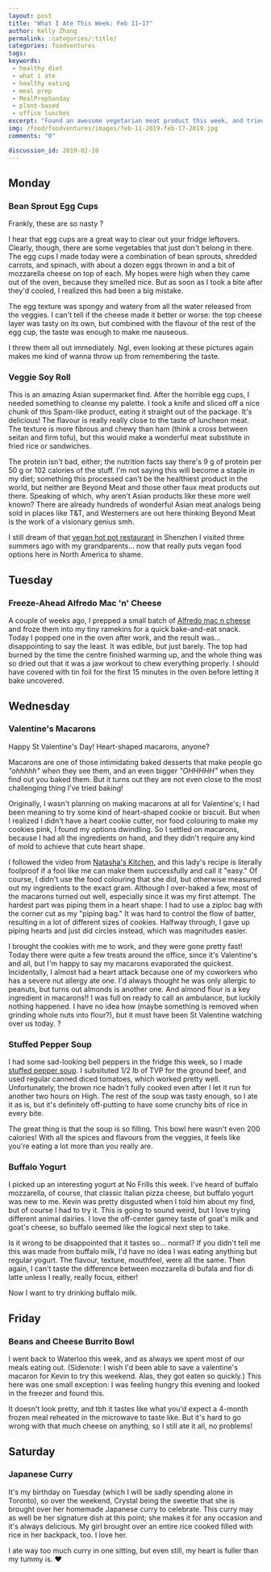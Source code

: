 ```yaml
---
layout: post
title: "What I Ate This Week: Feb 11–17"
author: Kelly Zhang
permalink: :categories/:title/
categories: foodventures
tags:
keywords:
 - healthy diet
 - what i ate
 - healthy eating
 - meal prep
 - MealPrepSunday
 - plant-based
 - office lunches
excerpt: "Found an awesome vegetarian meat product this week, and tried a yogurt made with buffalo milk. I also surprised my coworkers with some Valentine’s macarons!"
img: /food/foodventures/images/feb-11-2019-feb-17-2019.jpg
comments: "0"

discussion_id: 2019-02-10
---
```

## Monday

### Bean Sprout Egg Cups

Frankly, these are so nasty ?

I hear that egg cups are a great way to clear out your fridge leftovers. Clearly, though, there are some vegetables that just don't belong in there. The egg cups I made today were a combination of bean sprouts, shredded carrots, and spinach, with about a dozen eggs thrown in and a bit of mozzarella cheese on top of each. My hopes were high when they came out of the oven, because they smelled nice. But as soon as I took a bite after they'd cooled, I realized this had been a big mistake.

The egg texture was spongy and watery from all the water released from the veggies. I can't tell if the cheese made it better or worse: the top cheese layer was tasty on its own, but combined with the flavour of the rest of the egg cup, the taste was enough to make me nauseous.

I threw them all out immediately. Ngl, even looking at these pictures again makes me kind of wanna throw up from remembering the taste.

### Veggie Soy Roll

This is an amazing Asian supermarket find. After the horrible egg cups, I needed something to cleanse my palette. I took a knife and sliced off a nice chunk of this Spam-like product, eating it straight out of the package. It's delicious! The flavour is really really close to the taste of luncheon meat. The texture is more fibrous and chewy than ham (think a cross between seitan and firm tofu), but this would make a wonderful meat substitute in fried rice or sandwiches.

The protein isn't bad, either; the nutrition facts say there's 9 g of protein per 50 g or 102 calories of the stuff. I'm not saying this will become a staple in my diet; something this processed can't be the healthiest product in the world, but neither are Beyond Meat and those other faux meat products out there. Speaking of which, why aren't Asian products like these more well known? There are already hundreds of wonderful Asian meat analogs being sold in places like T&T, and Westerners are out here thinking Beyond Meat is the work of a visionary genius smh.

I still dream of that [vegan hot pot restaurant](https://www.tripadvisor.ca/Restaurant_Review-g297415-d12238445-Reviews-Yiye_Yishijie_Vegan_Hotpot_Mixianghu-Shenzhen_Guangdong.html) in Shenzhen I visited three summers ago with my grandparents... now that really puts vegan food options here in North America to shame.

## Tuesday

### Freeze-Ahead Alfredo Mac 'n' Cheese

A couple of weeks ago, I prepped a small batch of [Alfredo mac n cheese](https://goodcheapeats.com/alfredo-mac-and-cheese/) and froze them into my tiny ramekins for a quick bake-and-eat snack. Today I popped one in the oven after work, and the result was... disappointing to say the least. It was edible, but just barely. The top had burned by the time the centre finished warming up, and the whole thing was so dried out that it was a jaw workout to chew everything properly. I should have covered with tin foil for the first 15 minutes in the oven before letting it bake uncovered.

## Wednesday

### Valentine's Macarons

Happy St Valentine's Day! Heart-shaped macarons, anyone?

Macarons are one of those intimidating baked desserts that make people go *"ohhhhh"* when they see them, and an even bigger *"OHHHHH"* when they find out you baked them. But it turns out they are not even close to the most challenging thing I've tried baking!

Originally, I wasn't planning on making macarons at all for Valentine's; I had been meaning to try some kind of heart-shaped cookie or biscuit. But when I realized I didn't have a heart cookie cutter, nor food colouring to make my cookies pink, I found my options dwindling. So I settled on macarons, because I had all the ingredients on hand, and they didn't require any kind of mold to achieve that cute heart shape.

I followed the video from [Natasha's Kitchen](https://natashaskitchen.com/heart-macarons-with-lemon-buttercream-video/), and this lady's recipe is literally foolproof if a fool like me can make them successfully and call it "easy." Of course, I didn't use the food colouring that she did, but otherwise measured out my ingredients to the exact gram. Although I over-baked a few, most of the macarons turned out well, especially since it was my first attempt. The hardest part was piping them in a heart shape: I had to use a ziploc bag with the corner cut as my "piping bag." It was hard to control the flow of batter, resulting in a lot of different sizes of cookies. Halfway through, I gave up piping hearts and just did circles instead, which was magnitudes easier.

I brought the cookies with me to work, and they were gone pretty fast! Today there were quite a few treats around the office, since it's Valentine's and all, but I'm happy to say my macarons evaporated the quickest. Incidentally, I almost had a heart attack because one of my coworkers who has a severe nut allergy ate one. I'd always thought he was only allergic to peanuts, but turns out almonds is another one. And almond flour is a key ingredient in macarons!! I was full on ready to call an ambulance, but luckily nothing happened. I have no idea how (maybe something is removed when grinding whole nuts into flour?), but it must have been St Valentine watching over us today. ?

### Stuffed Pepper Soup

I had some sad-looking bell peppers in the fridge this week, so I made [stuffed pepper soup](https://happyhealthymama.com/slow-cooker-stuffed-pepper-soup.html#tasty-recipes-16556). I subsituted 1/2 lb of TVP for the ground beef, and used regular canned diced tomatoes, which worked pretty well. Unfortunately, the brown rice hadn't fully cooked even after I let it run for another two hours on High. The rest of the soup was tasty enough, so I ate it as is, but it's definitely off-putting to have some crunchy bits of rice in every bite.

The great thing is that the soup is so filling. This bowl here wasn't even 200 calories! With all the spices and flavours from the veggies, it feels like you're eating a lot more than you really are.

### Buffalo Yogurt

I picked up an interesting yogurt at No Frills this week. I've heard of buffalo mozzarella, of course, that classic Italian pizza cheese, but buffalo yogurt was new to me. Kevin was pretty disgusted when I told him about my find, but of course I had to try it. This is going to sound weird, but I love trying different animal dairies. I love the off-center gamey taste of goat's milk and goat's cheese, so buffalo seemed like the logical next step to take.

Is it wrong to be disappointed that it tastes so... normal? If you didn't tell me this was made from buffalo milk, I'd have no idea I was eating anything but regular yogurt. The flavour, texture, mouthfeel, were all the same. Then again, I can't taste the difference between mozzarella di bufala and fior di latte unless I really, really focus, either!

Now I want to try drinking buffalo milk.

## Friday

### Beans and Cheese Burrito Bowl

I went back to Waterloo this week, and as always we spent most of our meals eating out. (Sidenote: I wish I'd been able to save a valentine's macaron for Kevin to try this weekend. Alas, they got eaten so quickly.) This here was one small exception: I was feeling hungry this evening and looked in the freezer and found this.

It doesn't look pretty, and tbh it tastes like what you'd expect a 4-month frozen meal reheated in the microwave to taste like. But it's hard to go wrong with that much cheese on anything, so I still ate it all, no problems!

## Saturday

### Japanese Curry

It's my birthday on Tuesday (which I will be sadly spending alone in Toronto), so over the weekend, Crystal being the sweetie that she is brought over her homemade Japanese curry to celebrate. This curry may as well be her signature dish at this point; she makes it for any occasion and it's always delicious. My girl brought over an entire rice cooked filled with rice in her backpack, too. I love her.

I ate way too much curry in one sitting, but even still, my heart is fuller than my tummy is. ❤️
